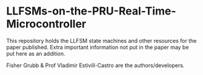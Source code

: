 # LLFSMs-on-the-PRU-Real-Time-Microcontroller

This repository holds the LLFSM state machines and other resources for the paper published.
Extra important information not put in the paper may be put here as an addition.

Fisher Grubb & Prof Vladimir Estivill-Castro are the authors/developers.
